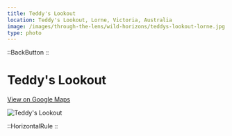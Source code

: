 ```yaml
---
title: Teddy's Lookout
location: Teddy's Lookout, Lorne, Victoria, Australia
image: /images/through-the-lens/wild-horizons/teddys-lookout-lorne.jpg
type: photo
---
```


::BackButton
::

# Teddy's Lookout

<a href="https://www.google.com/maps/search/?api=1&query=Teddy's+Lookout,+Lorne,+Victoria,+Australia" target="_blank" rel="noopener noreferrer">View on Google Maps</a>

![Teddy's Lookout](/images/through-the-lens/wild-horizons/teddys-lookout-lorne.jpg)

<div class="mb-8"></div>

::HorizontalRule
::
